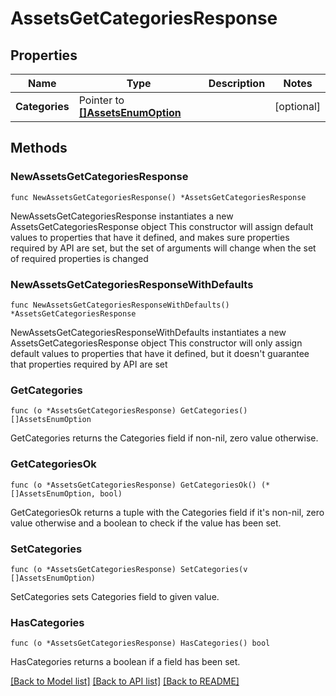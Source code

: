 # AssetsGetCategoriesResponse

## Properties

Name | Type | Description | Notes
------------ | ------------- | ------------- | -------------
**Categories** | Pointer to [**[]AssetsEnumOption**](AssetsEnumOption.md) |  | [optional] 

## Methods

### NewAssetsGetCategoriesResponse

`func NewAssetsGetCategoriesResponse() *AssetsGetCategoriesResponse`

NewAssetsGetCategoriesResponse instantiates a new AssetsGetCategoriesResponse object
This constructor will assign default values to properties that have it defined,
and makes sure properties required by API are set, but the set of arguments
will change when the set of required properties is changed

### NewAssetsGetCategoriesResponseWithDefaults

`func NewAssetsGetCategoriesResponseWithDefaults() *AssetsGetCategoriesResponse`

NewAssetsGetCategoriesResponseWithDefaults instantiates a new AssetsGetCategoriesResponse object
This constructor will only assign default values to properties that have it defined,
but it doesn't guarantee that properties required by API are set

### GetCategories

`func (o *AssetsGetCategoriesResponse) GetCategories() []AssetsEnumOption`

GetCategories returns the Categories field if non-nil, zero value otherwise.

### GetCategoriesOk

`func (o *AssetsGetCategoriesResponse) GetCategoriesOk() (*[]AssetsEnumOption, bool)`

GetCategoriesOk returns a tuple with the Categories field if it's non-nil, zero value otherwise
and a boolean to check if the value has been set.

### SetCategories

`func (o *AssetsGetCategoriesResponse) SetCategories(v []AssetsEnumOption)`

SetCategories sets Categories field to given value.

### HasCategories

`func (o *AssetsGetCategoriesResponse) HasCategories() bool`

HasCategories returns a boolean if a field has been set.


[[Back to Model list]](../README.md#documentation-for-models) [[Back to API list]](../README.md#documentation-for-api-endpoints) [[Back to README]](../README.md)


